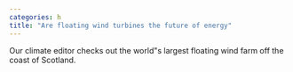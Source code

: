 ```yaml
---
categories: h
title: "Are floating wind turbines the future of energy"
---
```

Our climate editor checks out the world"s largest floating wind farm off the coast of Scotland.